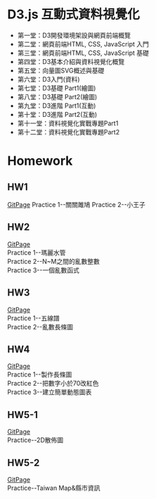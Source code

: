 # D3.js 互動式資料視覺化
* 第一堂：D3開發環境架設與網頁前端概覽
* 第二堂：網頁前端HTML, CSS, JavaScript 入門
* 第三堂：網頁前端HTML, CSS, JavaScript 基礎
* 第四堂：D3基本介紹與資料視覺化概覽
* 第五堂：向量圖SVG概述與基礎
* 第六堂：D3入門(資料)
* 第七堂：D3基礎 Part1(繪圖)
* 第八堂：D3基礎 Part2(繪圖)
* 第九堂：D3進階 Part1(互動)
* 第十堂：D3進階 Part2(互動)
* 第十一堂：資料視覺化實戰專題Part1
* 第十二堂：資料視覺化實戰專題Part2

# Homework
## HW1
[GitPage](https://pei-syuan-li.github.io/D3-HW/HW1/) 
Practice 1--關關雎鳩 
Practice 2--小王子

## HW2
[GitPage](https://pei-syuan-li.github.io/D3-HW/HW2/) <br> 
Practice 1--瑪麗水管 <br> 
Practice 2--N~M之間的亂數整數 <br> 
Practice 3--一個亂數函式

## HW3
[GitPage](https://pei-syuan-li.github.io/D3-HW/HW3/) </br>
Practice 1--五線譜  </br> 
Practice 2--亂數長條圖 </br> 

## HW4
[GitPage](https://pei-syuan-li.github.io/D3-HW/HW4/) </br>
Practice 1--製作長條圖 </br> 
Practice 2--把數字小於70改紅色 </br> 
Practice 3--建立簡單動態圖表

## HW5-1
[GitPage](https://pei-syuan-li.github.io/D3-HW/HW5-1/) </br>
Practice--2D散佈圖

## HW5-2
[GitPage](https://pei-syuan-li.github.io/D3-HW/HW5-2/) </br>
Practice--Taiwan Map&縣市資訊
